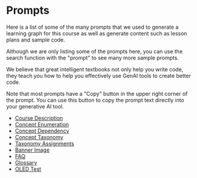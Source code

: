 # Prompts

Here is a list of some of the many prompts that we used to
generate a learning graph for this course as well as
generate content such as lesson plans and sample code.

Although we are only listing some of the prompts here,
you can use the search function with the "prompt" to see many more sample prompts.

We believe that great intelligent textbooks not only help you write code, they teach you how to help you effectively use GenAI tools to create better code.

Note that most prompts have a "Copy" button in the upper right corner
of the prompt.  You can use this button to copy the prompt text directly into your generative AI tool.

* [Course Description](01-course-description.md)
* [Concept Enumeration](02-concept-enumeration.md)
* [Concept Dependency](./03-concept-dependency.md)
* [Concept Taxonomy](04-concept-taxonomy.md)
* [Taxonomy Assignments](05-taxonomy-assignment.md)
* [Banner Image](./06-banner-image.md)
* [FAQ](./07-faq.md)
* [Glossary](./08-glossary.md)
* [OLED Test](./09-oled-test.md)